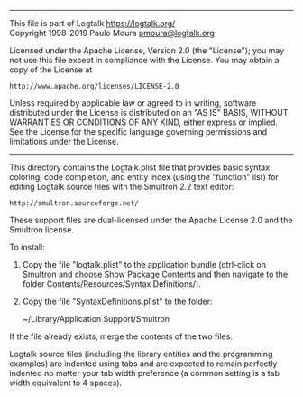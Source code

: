 ________________________________________________________________________

This file is part of Logtalk <https://logtalk.org/>  
Copyright 1998-2019 Paulo Moura <pmoura@logtalk.org>

Licensed under the Apache License, Version 2.0 (the "License");
you may not use this file except in compliance with the License.
You may obtain a copy of the License at

    http://www.apache.org/licenses/LICENSE-2.0

Unless required by applicable law or agreed to in writing, software
distributed under the License is distributed on an "AS IS" BASIS,
WITHOUT WARRANTIES OR CONDITIONS OF ANY KIND, either express or implied.
See the License for the specific language governing permissions and
limitations under the License.
________________________________________________________________________


This directory contains the Logtalk.plist file that provides basic syntax 
coloring, code completion, and entity index (using the "function" list)
for editing Logtalk source files with the Smultron 2.2 text editor:

	http://smultron.sourceforge.net/

These support files are dual-licensed under the Apache License 2.0 and the
Smultron license.

To install:

1. Copy the file "logtalk.plist" to the application bundle (ctrl-click on 
Smultron and choose Show Package Contents and then navigate to the folder
Contents/Resources/Syntax Definitions/).

2. Copy the file "SyntaxDefinitions.plist" to the folder:

	~/Library/Application Support/Smultron

If the file already exists, merge the contents of the two files.

Logtalk source files (including the library entities and the programming
examples) are indented using tabs and are expected to remain perfectly 
indented no matter your tab width preference (a common setting is a tab
width equivalent to 4 spaces).
